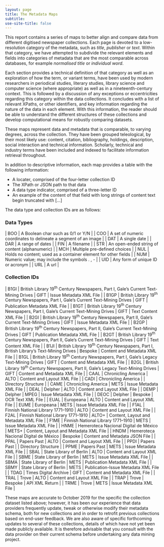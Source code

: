 ```yaml
---
layout: page
title: The Metadata Maps
subtitle: 
use-site-title: false
---
```


This report contains a series of maps to better align and compare data
from different digitised newspaper collections. Each page is devoted to
a low-resolution category of the metadata, such as *title*, *publisher*
or *text*. Within that category, we have attempted to subdivide the
relevant elements and fields into categories of metadata that are the
most comparable across databases, for example *normalised title* or
*individual word*.

Each section provides a technical definition of that category as well as
an exploration of how the term, or variant terms, have been used by
modern researchers in periodical studies, literary studies, library
science and computer science (where appropriate) as well as in a
nineteenth-century context. This is followed by a discussion of any
exceptions or eccentricities regarding this category within the data
collections. It concludes with a list of relevant XPaths, or other
identifiers, and key information regarding the nature of the data in
each element. With this information, the reader should be able to
understand the different structures of these collections and develop
computational means for robustly comparing datasets.

These maps represent data and metadata that is comparable, to
varying degrees, across the collection. They have been grouped
teleological, by their most likely use: content, citation, bibliography,
holdings, description, social interaction and technical information.
Scholarly, technical and industry terms have been included and indexed
to facilitate information retrieval throughout.

In addition to descriptive information, each map provides a table with
the following information:

  - A locater, comprised of the four-letter collection ID
  - The XPath or JSON path to that data
  - A data type indicator, comprised of a three-letter ID
  - An example of the content of that field with long strings of content
    text begin truncated with \[…\]

The data type and collection IDs are as follows:

### Data Types

| BOO | A Boolean char such as 0/1 or Y/N  |
| COO | A set of numeric coordinates to delineate a segment of an image |
| DAT | A single date  |
| DAR | A range of dates  |
| FIN | A filename  |
| STR | An open-ended string of content (alphanumeric)  |
| MCH | Multiple pre-defined choices  |
| NUL | Holds no content; used as a container element for other fields  |
| NUM | Numeric value; may include the symbols . , -  |
| UID | Any form of unique ID or acronym  |
| URL | A url  |

### Collection IDs
| B1GI  | British Library 19<sup>th</sup> Century Newspapers, Part I, Gale’s Current Text-Mining Drives  | GIFT  | Issue Metadata XML File  |
| B1GP  | British Library 19<sup>th</sup> Century Newspapers, Part I, Gale’s Current Text-Mining Drives  | GIFT  | Publication Metadata XML File  |
| B1GT  | British Library 19<sup>th</sup> Century Newspapers, Part I, Gale’s Current Text-Mining Drives  | GIFT  | Text Content XML File  |
| B2GI  | British Library 19<sup>th</sup> Century Newspapers, Part II, Gale’s Current Text-Mining Drives  | GIFT  | Issue Metadata XML File  |
| B2GP  | British Library 19<sup>th</sup> Century Newspapers, Part II, Gale’s Current Text-Mining Drives  | GIFT  | Publication Metadata XML File  |
| B2GT  | British Library 19<sup>th</sup> Century Newspapers, Part II, Gale’s Current Text-Mining Drives  | GIFT  | Text Content XML File  |
| B1JI  | British Library 19<sup>th</sup> Century Newspapers, Part I, British Library’s Text-Mining Drives | Bespoke  | Content and Metadata XML File  |
| B1GL  | British Library 19<sup>th</sup> Century Newspapers, Part I, Gale’s Legacy Text-Mining Drives  | GIFT  | Content and Metadata XML File  |
| B2GL  | British Library 19<sup>th</sup> Century Newspapers, Part II, Gale’s Legacy Text-Mining Drives  | GIFT  | Content and Metadata XML File  |
| CAAL  | Chronicling America  | ALTO  | Content and Layout XML File  |
| CADI  | Chronicling America  |  | Directory Structure  |
| CAME  | Chronicling America  | METS  | Issue Metadata XML File  |
| DEAL  | Delpher  | ALTO  | Content and Layout XML File  |
| DEMP  | Delpher  | MPEG  | Issue Metadata XML File  |
| DEOC  | Delpher  | Bespoke  | OCR Text XML File  |
| EUAL  | Europeana  | ALTO  | Content and Layout XML File  |
| EUME  | Europeana  | METS  | Issue Metadata XML File  |
| F1AL  | Finnish National Library 1771–1910  | ALTO  | Content and Layout XML File  |
| F2AL  | Finnish National Library 1771–1910  | ALTO+  | Content, Layout and Metadata XML File |
| F1ME  | Finnish National Library 1771–1910  | METS  | Issue Metadata XML File  |
| HNME  | Hemeroteca Nacional Digital de México  | METS+  | Content, Layout and Metadata XML File |
| HNDM  | Hemeroteca Nacional Digital de México  | Bespoke  | Content and Metadata JSON File  |
| PPAL  | Papers Past  | ALTO  | Content and Layout XML File  |
| PPDI  | Papers Past  |  | Directory Structure  |
| PPME  | Papers Past  | METS  | Issue Metadata XML File  |
| SBAL  | State Library of Berlin  | ALTO  | Content and Layout XML File  |
| SBME  | State Library of Berlin  | METS  | Issue Metadata XML File  |
| SBMA  | State Library of Berlin  | METS  | Publication Metadata XML File  |
| SBMY  | State Library of Berlin  | METS  | Publication-Issue Metadata XML File  |
| TDAG  | Times Digital Archive  | GIFT  | Content and Metadata XML File  |
| TRAL  | Trove  | ALTO  | Content and Layout XML File  |
| TRAP  | Trove  | Bespoke  | API XML Return  |
| TRME  | Trove  | METS  | Issue Metadata XML File  |

These maps are accurate to October 2019 for the specific the collection
dataset listed above; however, it has been our experience that data
providers frequently update, tweak or otherwise modify their metadata
schema, both for new collections and in order to retrofit previous
collections based on end-user feedback. We are also aware of specific
forthcoming updates to several of these collections, details of which
have not yet been made publicly available. It is therefore advisable
that you consult with the data provider on their current schema before
undertaking any data mining project.